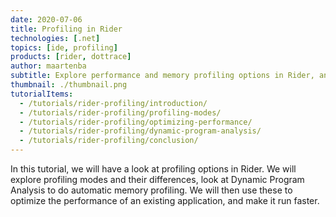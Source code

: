 ```yaml
---
date: 2020-07-06
title: Profiling in Rider
technologies: [.net]
topics: [ide, profiling]
products: [rider, dottrace]
author: maartenba
subtitle: Explore performance and memory profiling options in Rider, and optimize an existing application.
thumbnail: ./thumbnail.png
tutorialItems:
  - /tutorials/rider-profiling/introduction/
  - /tutorials/rider-profiling/profiling-modes/
  - /tutorials/rider-profiling/optimizing-performance/
  - /tutorials/rider-profiling/dynamic-program-analysis/
  - /tutorials/rider-profiling/conclusion/
---
```


In this tutorial, we will have a look at profiling options in Rider. We will explore profiling modes and their differences,
look at Dynamic Program Analysis to do automatic memory profiling. We will then use these to optimize the performance of
an existing application, and make it run faster.